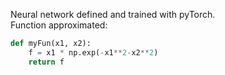 Neural network defined and trained with pyTorch.  
Function approximated: 
``` python
def myFun(x1, x2):
    f = x1 * np.exp(-x1**2-x2**2)
    return f
```
